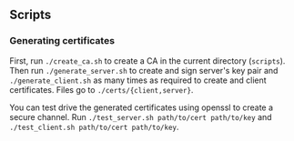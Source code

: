 ## Scripts

### Generating certificates
First, run `./create_ca.sh` to create a CA in the current directory (`scripts`).
Then run `./generate_server.sh` to create and sign server's key pair and
`./generate_client.sh` as many times as required to create and client
certificates. Files go to `./certs/{client,server}`.

You can test drive the generated certificates using openssl to create a secure
channel. Run `./test_server.sh path/to/cert path/to/key` and
`./test_client.sh path/to/cert path/to/key`.
